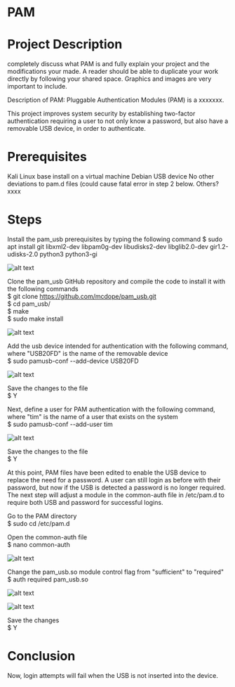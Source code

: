 # PAM

# Project Description
completely discuss what PAM is
and fully explain your project and the modifications your made. A reader should be able to duplicate your
work directly by following your shared space. Graphics and images are very important to include. 

Description of PAM: Pluggable Authentication Modules (PAM) is a xxxxxxx.

This project improves system security by establishing two-factor authentication requiring a user to not only know a password, but also have a removable USB device, in order to authenticate.

# Prerequisites

Kali Linux base install on a virtual machine
Debian
USB device
No other deviations to pam.d files (could cause fatal error in step 2 below.
Others?xxxx

# Steps

Install the pam_usb prerequisites by typing the following command
  $ sudo apt install git libxml2-dev libpam0g-dev libudisks2-dev libglib2.0-dev gir1.2-udisks-2.0 python3 python3-gi
 
 ![alt text](https://github.com/TCleary24/PAM_USB_2FA/blob/main/prereq%20installation.png)
  
  
Clone the pam_usb GitHub repository and compile the code to install it with the following commands <br />
  $ git clone https://github.com/mcdope/pam_usb.git <br />
  $ cd pam_usb/ <br />
  $ make <br />
  $ sudo make install <br />
  
   ![alt text](https://github.com/TCleary24/PAM_USB_2FA/blob/main/github%20compile.png)
  
Add the usb device intended for authentication with the following command, where "USB20FD" is the name of the removable device <br />
  $ sudo pamusb-conf --add-device USB20FD
  
  ![alt text](https://github.com/TCleary24/PAM_USB_2FA/blob/main/add%20device.png)
 
Save the changes to the file <br />
  $ Y
  
Next, define a user for PAM authentication with the following command, where "tim" is the name of a user that exists on the system <br />
  $ sudo pamusb-conf --add-user tim
  
  ![alt text](https://github.com/TCleary24/PAM_USB_2FA/blob/main/add%20user.png)
  
 Save the changes to the file <br />
  $ Y
  
 At this point, PAM files have been edited to enable the USB device to replace the need for a password.  A user can still login as before with their password, but now if the USB is detected a password is no longer required.  The next step will adjust a module in the common-auth file in /etc/pam.d to require both USB and password for successful logins.
 
Go to the PAM directory <br />
  $ sudo cd /etc/pam.d
    
Open the common-auth file <br />
  $ nano common-auth
  
![alt text](https://github.com/TCleary24/PAM_USB_2FA/blob/main/edit%20pamd.png)
  
Change the pam_usb.so module control flag from "sufficient" to "required" <br />
  $ auth  required  pam_usb.so
 
 ![alt text](https://github.com/TCleary24/PAM_USB_2FA/blob/main/common_auth_initial.png)
 
 ![alt text](https://github.com/TCleary24/PAM_USB_2FA/blob/main/common_auth_final.png)
 
 
Save the changes <br />
  $ Y

# Conclusion
Now, login attempts will fail when the USB is not inserted into the device.
